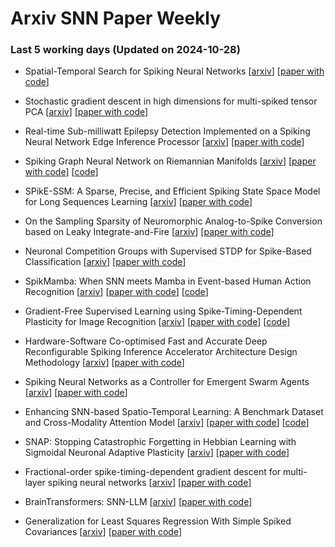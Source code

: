# Arxiv SNN Paper Weekly


 ### **Last 5 working days (Updated on 2024-10-28)** 


- Spatial-Temporal Search for Spiking Neural Networks [[arxiv](https://arxiv.org/abs/2410.18580)] [[paper with code](https://paperswithcode.com/paper/spatial-temporal-search-for-spiking-neural)]

- Stochastic gradient descent in high dimensions for multi-spiked tensor PCA [[arxiv](https://arxiv.org/abs/2410.18162)] [[paper with code](https://paperswithcode.com/paper/stochastic-gradient-descent-in-high)]

- Real-time Sub-milliwatt Epilepsy Detection Implemented on a Spiking Neural Network Edge Inference Processor [[arxiv](https://arxiv.org/abs/2410.16613)] [[paper with code](https://paperswithcode.com/paper/real-time-sub-milliwatt-epilepsy-detection)]

- Spiking Graph Neural Network on Riemannian Manifolds [[arxiv](https://arxiv.org/abs/2410.17941)] [[paper with code](https://paperswithcode.com/paper/spiking-graph-neural-network-on-riemannian)] [[code](https://github.com/ZhenhHuang/MSG)]

- SPikE-SSM: A Sparse, Precise, and Efficient Spiking State Space Model for Long Sequences Learning [[arxiv](https://arxiv.org/abs/2410.17268)] [[paper with code](https://paperswithcode.com/paper/spike-ssm-a-sparse-precise-and-efficient)]

- On the Sampling Sparsity of Neuromorphic Analog-to-Spike Conversion based on Leaky Integrate-and-Fire [[arxiv](https://arxiv.org/abs/2410.17441)] [[paper with code](https://paperswithcode.com/paper/on-the-sampling-sparsity-of-neuromorphic)]

- Neuronal Competition Groups with Supervised STDP for Spike-Based Classification [[arxiv](https://arxiv.org/abs/2410.17066)] [[paper with code](https://paperswithcode.com/paper/neuronal-competition-groups-with-supervised)]

- SpikMamba: When SNN meets Mamba in Event-based Human Action Recognition [[arxiv](https://arxiv.org/abs/2410.16746)] [[paper with code](https://paperswithcode.com/paper/spikmamba-when-snn-meets-mamba-in-event-based)] [[code](https://github.com/typistchen/spikmamba)]

- Gradient-Free Supervised Learning using Spike-Timing-Dependent Plasticity for Image Recognition [[arxiv](https://arxiv.org/abs/2410.16524)] [[paper with code](https://paperswithcode.com/paper/gradient-free-supervised-learning-using-spike)] [[code](https://github.com/wxie2013/gdfree-supervised-snn-mnist)]

- Hardware-Software Co-optimised Fast and Accurate Deep Reconfigurable Spiking Inference Accelerator Architecture Design Methodology [[arxiv](https://arxiv.org/abs/2410.16298)] [[paper with code](https://paperswithcode.com/paper/hardware-software-co-optimised-fast-and)]

- Spiking Neural Networks as a Controller for Emergent Swarm Agents [[arxiv](https://arxiv.org/abs/2410.16175)] [[paper with code](https://paperswithcode.com/paper/spiking-neural-networks-as-a-controller-for)]

- Enhancing SNN-based Spatio-Temporal Learning: A Benchmark Dataset and Cross-Modality Attention Model [[arxiv](https://arxiv.org/abs/2410.15689)] [[paper with code](https://paperswithcode.com/paper/enhancing-snn-based-spatio-temporal-learning)] [[code](https://github.com/JasonKitty/DVS-SLR)]

- SNAP: Stopping Catastrophic Forgetting in Hebbian Learning with Sigmoidal Neuronal Adaptive Plasticity [[arxiv](https://arxiv.org/abs/2410.15318)] [[paper with code](https://paperswithcode.com/paper/snap-stopping-catastrophic-forgetting-in)]

- Fractional-order spike-timing-dependent gradient descent for multi-layer spiking neural networks [[arxiv](https://arxiv.org/abs/2410.15293)] [[paper with code](https://paperswithcode.com/paper/fractional-order-spike-timing-dependent)]

- BrainTransformers: SNN-LLM [[arxiv](https://arxiv.org/abs/2410.14687)] [[paper with code](https://paperswithcode.com/paper/braintransformers-snn-llm)]

- Generalization for Least Squares Regression With Simple Spiked Covariances [[arxiv](https://arxiv.org/abs/2410.13991)] [[paper with code](https://paperswithcode.com/paper/generalization-for-least-squares-regression)]

